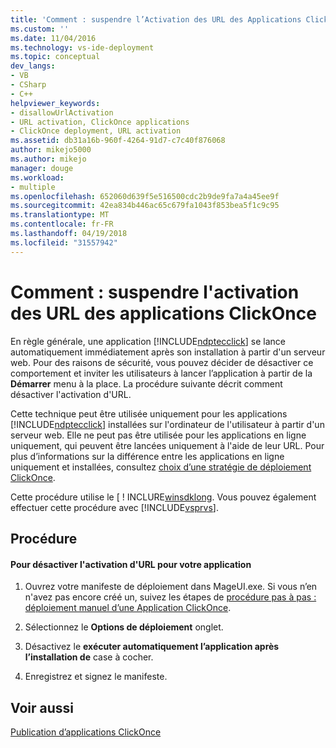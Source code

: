 ```yaml
---
title: 'Comment : suspendre l’Activation des URL des Applications ClickOnce | Documents Microsoft'
ms.custom: ''
ms.date: 11/04/2016
ms.technology: vs-ide-deployment
ms.topic: conceptual
dev_langs:
- VB
- CSharp
- C++
helpviewer_keywords:
- disallowUrlActivation
- URL activation, ClickOnce applications
- ClickOnce deployment, URL activation
ms.assetid: db31a16b-960f-4264-91d7-c7c40f876068
author: mikejo5000
ms.author: mikejo
manager: douge
ms.workload:
- multiple
ms.openlocfilehash: 652060d639f5e516500cdc2b9de9fa7a4a45ee9f
ms.sourcegitcommit: 42ea834b446ac65c679fa1043f853bea5f1c9c95
ms.translationtype: MT
ms.contentlocale: fr-FR
ms.lasthandoff: 04/19/2018
ms.locfileid: "31557942"
---
```

# <a name="how-to-disable-url-activation-of-clickonce-applications"></a>Comment : suspendre l'activation des URL des applications ClickOnce
En règle générale, une application [!INCLUDE[ndptecclick](../deployment/includes/ndptecclick_md.md)] se lance automatiquement immédiatement après son installation à partir d'un serveur web. Pour des raisons de sécurité, vous pouvez décider de désactiver ce comportement et inviter les utilisateurs à lancer l’application à partir de la **Démarrer** menu à la place. La procédure suivante décrit comment désactiver l'activation d'URL.  
  
 Cette technique peut être utilisée uniquement pour les applications [!INCLUDE[ndptecclick](../deployment/includes/ndptecclick_md.md)] installées sur l'ordinateur de l'utilisateur à partir d'un serveur web. Elle ne peut pas être utilisée pour les applications en ligne uniquement, qui peuvent être lancées uniquement à l'aide de leur URL. Pour plus d’informations sur la différence entre les applications en ligne uniquement et installées, consultez [choix d’une stratégie de déploiement ClickOnce](../deployment/choosing-a-clickonce-deployment-strategy.md).  
  
 Cette procédure utilise le [ ! INCLURE[winsdklong](/dotnet/framework/tools/mageui-exe-manifest-generation-and-editing-tool-graphical-client). Vous pouvez également effectuer cette procédure avec [!INCLUDE[vsprvs](../code-quality/includes/vsprvs_md.md)].  
  
## <a name="procedure"></a>Procédure  
  
#### <a name="to-disable-url-activation-for-your-application"></a>Pour désactiver l'activation d'URL pour votre application  
  
1.  Ouvrez votre manifeste de déploiement dans MageUI.exe. Si vous n’en n'avez pas encore créé un, suivez les étapes de [procédure pas à pas : déploiement manuel d’une Application ClickOnce](../deployment/walkthrough-manually-deploying-a-clickonce-application.md).  
  
2.  Sélectionnez le **Options de déploiement** onglet.  
  
3.  Désactivez le **exécuter automatiquement l’application après l’installation de** case à cocher.  
  
4.  Enregistrez et signez le manifeste.  
  
## <a name="see-also"></a>Voir aussi  
 [Publication d’applications ClickOnce](../deployment/publishing-clickonce-applications.md)